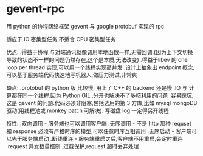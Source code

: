 # gevent-rpc
用 python 的协程网络框架 gevent 与 google protobuf 实现的 rpc

适应于 IO 密集型任务,不适合 CPU 密集型任务


优点:
.得益于协程,与对端通讯就像调用本地函数一样,无需回调.(因为上下文切换导致的状态不一样的问题仍然存在,这个是本质,无法改变)
.得益于libev 的 one loop per thread 实现,可以用一个线程实现高并发
.设计上抽象出 endpoint 概念,可以基于服务端代码快速地写机器人,做压力测试,非常爽

缺点:
.protobuf 的 python 版 比较慢, 用上了 C++ 的 backend 还是慢
.IO 与 计算都在同一个线程.因为 Python GIL ,分开也解决不了多核利用的问题
.容易踩坑,这是 gevent 的问题.代码必须非阻塞,包括选用的第 3 方库,比如 mysql mongoDB 驱动(用线程池或 monkey patch 可解决).
 写磁盘 log 一定得另开线程


特性:
.双向调用 - 服务端也可以调用客户端
.无序调用 - 不是 http 那种 requset 和 response 必须有严格时序的模型,可以任意时序互相调用
.无序启动 - 客户端可以先于服务端启动
.断线重连 - 服务端重启之后,客户端不用重启,会定时重连
.request 并发数量控制
.过载保护,request 超时丢弃处理




